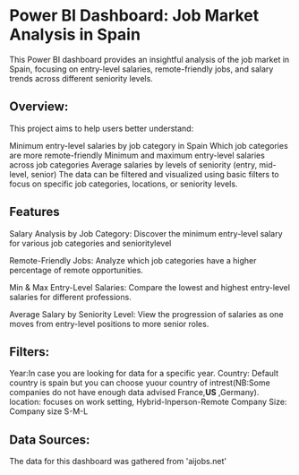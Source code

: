 # Power BI Dashboard: Job Market Analysis in Spain

This Power BI dashboard provides an insightful analysis of the job market in Spain, focusing on entry-level salaries, remote-friendly jobs, and salary trends across different seniority levels.

## Overview:

This project aims to help users better understand:

Minimum entry-level salaries by job category in Spain
Which job categories are more remote-friendly
Minimum and maximum entry-level salaries across job categories
Average salaries by levels of seniority (entry, mid-level, senior)
The data can be filtered and visualized using basic filters to focus on specific job categories, locations, or seniority levels.

## Features
Salary Analysis by Job Category: Discover the minimum entry-level salary for various job categories and senioritylevel

Remote-Friendly Jobs: Analyze which job categories have a higher percentage of remote opportunities.

Min & Max Entry-Level Salaries: Compare the lowest and highest entry-level salaries for different professions.

Average Salary by Seniority Level: View the progression of salaries as one moves from entry-level positions to more senior roles.

## Filters:
Year:In case you are looking for data for a specific year.
Country: Default country is spain but you can choose yuour country of intrest(NB:Some companies do not have enough data advised France,**US** ,Germany).
location: focuses on work setting, Hybrid-Inperson-Remote
Company Size: Company size S-M-L
## Data Sources:
The data for this dashboard was gathered from 'aijobs.net'
